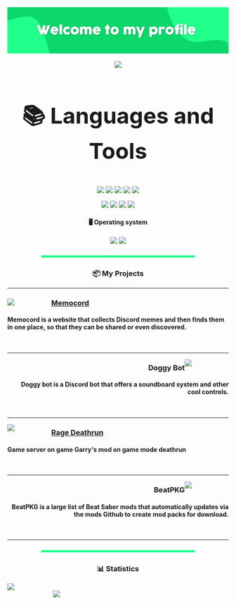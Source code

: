 <img src="https://github.com/Ralex91/Ralex91/blob/main/banner.jpg?raw=true">
<p align="center">
    <img src="https://api.visitorbadge.io/api/visitors?path=https%3A%2F%2Fgithub.com%2FRalex91%2FRalex91&countColor=%2337d67a">
</p>

<h3 style="font-size: 50px;" align="center">📚 Languages and Tools</h3>

<p align="center">
    <img src="https://img.shields.io/badge/javascript-%23323330.svg?style=for-the-badge&logo=javascript">
    <img src="https://img.shields.io/badge/node.js-6DA55F?style=for-the-badge&logo=node.js&logoColor=white">
    <img src="https://img.shields.io/badge/html5-%23E34F26.svg?style=for-the-badge&logo=html5&logoColor=white">
    <img src="https://img.shields.io/badge/css3-%231572B6.svg?style=for-the-badge&logo=css3&logoColor=white">
    <img src="https://img.shields.io/badge/Gmod%20Lua-4f33ff?style=for-the-badge&logo=lua&logoColor=white">
</p>

<p align="center">
    <img src="https://img.shields.io/badge/puppeteer-0d2f26?style=for-the-badge&logo=puppeteer">
    <img src="https://img.shields.io/badge/npm-%23CB3837.svg?&style=for-the-badge&logo=npm&logoColor=white">
    <img src="https://img.shields.io/badge/Sublime%20Text-%23323330.svg?&style=for-the-badge&logo=sublimetext">
    <img src="https://img.shields.io/badge/electron-A2ECFB.svg?style=for-the-badge&logo=electron&logoColor=black">
</p>

<h4 align="center" > 🖥 Operating system</h4>

<p align="center">
    <img src="https://img.shields.io/badge/Debian-d70a53.svg?&style=for-the-badge&logo=debian&logoColor=white">
    <img src="https://img.shields.io/badge/Windows-33a8ff.svg?&style=for-the-badge&logo=windows&logoColor=white">
</p>

<p align="center">
    <img src="https://github.com/Ralex91/Ralex91/blob/main/bar.jpg?raw=true">
</p>

<h3 align="center">📦 My Projects </h3>

<hr>

<div>
  <img width="100" align="left" src="https://memocord.me/cdn/img/favicon.jpg">
                                                                            
  <a href="https://memocord.me"><h3>Memocord</h3></a>
  <h4>Memocord is a website that collects Discord memes and then finds them in one place, so that they can be shared or even discovered.</h4>                                                               
</p>

<br>
<hr>

<p>
    <img width="100" align="right" src="https://ralex.app/assets/img/doggy.png">
    <h3 align="right">Doggy Bot</h3>
    <h4 align="right">Doggy bot is a Discord bot that offers a soundboard system and other cool controls.</h4>
</p>

<br>
<hr>

<p>
    <img width="100" align="left" src="https://media.discordapp.net/attachments/461282436899405824/461282784116342794/discord_dr.png?width=676&height=676">
    <a href="https://rage-deathrun.tk"><h3>Rage Deathrun</h3></a>
    <h4>Game server on game Garry's mod on game mode deathrun</h4>
</p>

<br>
<hr>

<p>
    <img width="100" align="right" src="https://beatpkg.ralex.app/assets/img/logo.png">
    <h3 align="right">BeatPKG</h3>
    <h4 align="right">BeatPKG is a large list of Beat Saber mods that automatically updates via the mods Github to create mod packs for download.</h4>
</p>

<br>

<hr>

<p align="center">
    <img src="https://github.com/Ralex91/Ralex91/blob/main/bar.jpg?raw=true">
</p>

<h3 align="center">📊 Statistics</h3>
<div float="center">
    <img align="left" width="400" src="https://github-readme-stats.vercel.app/api/top-langs/?username=Ralex91&layout=compact&hide=assembly,tex,roff">
    <img align="right" width="400" src="https://github-readme-stats.vercel.app/api?username=Ralex91&show_icons=true">
</div>
